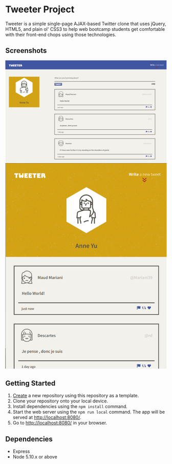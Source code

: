 # Tweeter Project

Tweeter is a simple single-page AJAX-based Twitter clone that uses jQuery, HTML5, and plain ol' CSS3 to help web bootcamp students get comfortable with their front-end chops using those technologies.

## Screenshots
!["Screenshot of desktop view"](https://github.com/jbenson4/tweeter/blob/master/docs/tweeter-desktop-view.png?raw=true)
!["Screenshot of mobile view"](https://github.com/jbenson4/tweeter/blob/master/docs/tweeter-mobile-view.png?raw=true)

## Getting Started

1. [Create](https://docs.github.com/en/repositories/creating-and-managing-repositories/creating-a-repository-from-a-template) a new repository using this repository as a template.
2. Clone your repository onto your local device.
3. Install dependencies using the `npm install` command.
3. Start the web server using the `npm run local` command. The app will be served at <http://localhost:8080/>.
4. Go to <http://localhost:8080/> in your browser.

## Dependencies

- Express
- Node 5.10.x or above
